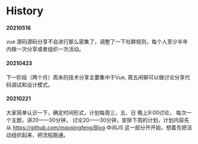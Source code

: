 # History

#### 20210516

vue 源码源码分享不会进行那么密集了，调整了一下社群规则，每个人至少半年内做一次分享或者组织一次活动。

#### 20210423

下一阶段（两个月）周末的技术分享主要集中于Vue, 周五闲聊可以做讨论分享代码调试和设计模式。

#### 20210221

大家简单认识一下，确定时间形式，计划每周三、五、日 晚上9:00讨论， 每次一个主题，讲20——30分钟， 讨论20——30分钟，安排下周的计划，计划内容先从 https://github.com/mqyqingfeng/Blog 中间JS 这一部分开开始，想着先把活动组织起来，把流程跑通。